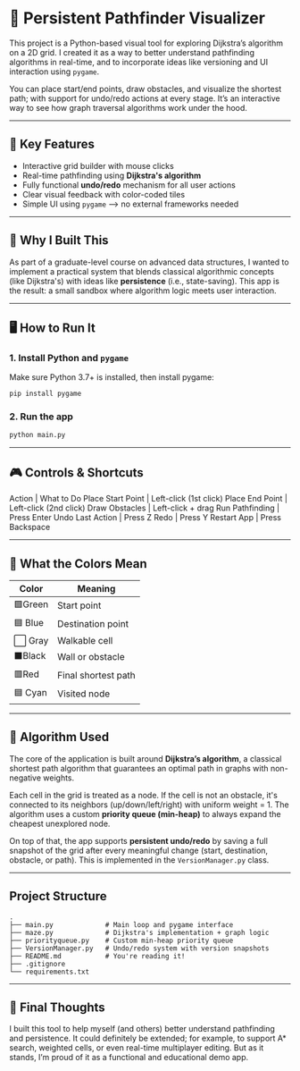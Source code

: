 
# 🧭 Persistent Pathfinder Visualizer

This project is a Python-based visual tool for exploring Dijkstra’s algorithm on a 2D grid. I created it as a way to better understand pathfinding algorithms in real-time, and to incorporate ideas like versioning and UI interaction using `pygame`.

You can place start/end points, draw obstacles, and visualize the shortest path; with support for undo/redo actions at every stage. It’s an interactive way to see how graph traversal algorithms work under the hood.

---

## 🚀 Key Features

- Interactive grid builder with mouse clicks
- Real-time pathfinding using **Dijkstra's algorithm**
- Fully functional **undo/redo** mechanism for all user actions
- Clear visual feedback with color-coded tiles
- Simple UI using `pygame` —> no external frameworks needed

---

## 🧠 Why I Built This

As part of a graduate-level course on advanced data structures, I wanted to implement a practical system that blends classical algorithmic concepts (like Dijkstra's) with ideas like **persistence** (i.e., state-saving). This app is the result: a small sandbox where algorithm logic meets user interaction.

---

## 🖥️ How to Run It

### 1. Install Python and `pygame`

Make sure Python 3.7+ is installed, then install pygame:

```bash
pip install pygame
```

### 2. Run the app

```bash
python main.py
```

---

## 🎮 Controls & Shortcuts

Action | What to Do
Place Start Point | Left-click (1st click)
Place End Point | Left-click (2nd click)
Draw Obstacles | Left-click + drag
Run Pathfinding | Press Enter
Undo Last Action | Press Z
Redo | Press Y
Restart App | Press Backspace

---

## 🎨 What the Colors Mean

| Color      | Meaning            |
|------------|--------------------|
|🟩Green      | Start point        |
|🟦 Blue       | Destination point  |
|⬜ Gray       | Walkable cell      |
|⬛Black      | Wall or obstacle   |
|🟥Red        | Final shortest path|
|🟦 Cyan       | Visited node       |


---

## 🧠 Algorithm Used

The core of the application is built around **Dijkstra’s algorithm**, a classical shortest path algorithm that guarantees an optimal path in graphs with non-negative weights.

Each cell in the grid is treated as a node. If the cell is not an obstacle, it's connected to its neighbors (up/down/left/right) with uniform weight = 1. The algorithm uses a custom **priority queue (min-heap)** to always expand the cheapest unexplored node.

On top of that, the app supports **persistent undo/redo** by saving a full snapshot of the grid after every meaningful change (start, destination, obstacle, or path). This is implemented in the `VersionManager.py` class.

---

## Project Structure

```text
.
├── main.py             # Main loop and pygame interface
├── maze.py             # Dijkstra's implementation + graph logic
├── priorityqueue.py    # Custom min-heap priority queue
├── VersionManager.py   # Undo/redo system with version snapshots
├── README.md           # You're reading it!
├── .gitignore          
└── requirements.txt   
```

---

 ## 💬 Final Thoughts

 I built this tool to help myself (and others) better understand pathfinding and persistence. It could definitely be extended; for example, to support A* search, weighted cells, or even real-time multiplayer editing. But as it stands, I’m proud of it as a functional and educational demo app.
